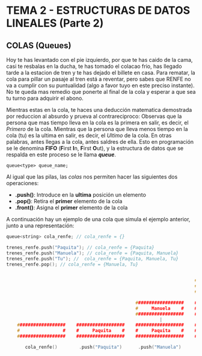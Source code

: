 # TEMA 2 - ESTRUCTURAS DE DATOS LINEALES (Parte 2)
## **COLAS (Queues)**
Hoy te has levantado con el pie izquierdo, por que te has caido de la cama, casi te resbalas en la ducha, te has tomado el colacao frio, has llegado tarde a la estacion de tren y te has dejado el billete en casa. Para rematar, la cola para pillar un pasaje al tren está a reventar, pero sabes que RENFE no va a cumplir con su puntualidad (algo a favor tuyo en este preciso instante). No te queda mas remedio que ponerte al final de la cola y esperar a que sea tu turno para adquirir el abono.

Mientras estas en la cola, te haces una deducción matematica demostrada por reduccion al absurdo y prueva al contrareciproco: Observas que la persona que mas tiempo lleva en la cola es la primera en salir, es decir, el *Primero* de la cola. Mientras que la persona que lleva menos tiempo en la cola (tu) es la ultima en salir, es decir, el *Ultimo* de la cola. En otras palabras, antes llegas a la cola, antes saldres de ella. Esto en programación se le denomina **FIFO** (**F**irst **I**n, **F**irst **O**ut), y la estructura de datos que se respalda en este proceso se le llama ***queue***.

```
queue<type> queue_name;
```

Al igual que las pilas, las *colas* nos permiten hacer las siguientes dos operaciones:

- **.push()**: Introduce en la **ultima** posición un elemento
- **.pop()**: Retira el **primer** elemento de la cola
- **.front()**: Asigna el **primer** elemento de la cola

A continuación hay un ejemplo de una cola que simula el ejemplo anterior, junto a una representación:

```cc
queue<string> cola_renfe; // cola_renfe = {}

trenes_renfe.push("Paquita"); // cola_renfe = {Paquita}
trenes_renfe.push("Manuela"); // cola_renfe = {Paquita, Manuela}
trenes_renfe.push("Tu"); //  cola_renfe = {Paquita, Manuela, Tu}
trenes_renfe.pop(); // cola_renfe = {Manuela, Tu}
```
```cc

                                                                      ##################
                                                                      #       Tu       #
                                                                      ##################
                                                                               |
                                                ##################    ##################    ##################
                                                #     Manuela    #    #     Manuela    #    #       Tu       #
                                                ##################    ##################    ##################
                                                         |                     |                     |
    ##################    ##################    ##################    ##################    ##################
    #                #    #     Paquita    #    #     Paquita    #    #     Paquita    #    #     Manuela    #
    ##################    ##################    ##################    ##################    ################## 

       cola_renfe()        .push("Paquita")      .push("Manuela")         push("Tu")              .pop()

```